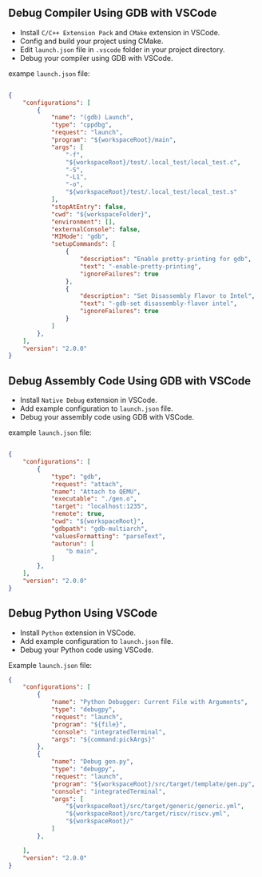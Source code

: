 
## Debug Compiler Using GDB with VSCode
- Install `C/C++ Extension Pack` and `CMake` extension in VSCode.
- Config and build your project using CMake.
- Edit `launch.json` file in `.vscode` folder in your project directory.
- Debug your compiler using GDB with VSCode.

exampe `launch.json` file:
```json

{
    "configurations": [
        {
            "name": "(gdb) Launch",
            "type": "cppdbg",
            "request": "launch",
            "program": "${workspaceRoot}/main",
            "args": [
                "-f",
                "${workspaceRoot}/test/.local_test/local_test.c",
                "-S",
                "-L1",
                "-o",
                "${workspaceRoot}/test/.local_test/local_test.s"
            ],
            "stopAtEntry": false,
            "cwd": "${workspaceFolder}",
            "environment": [],
            "externalConsole": false,
            "MIMode": "gdb",
            "setupCommands": [
                {
                    "description": "Enable pretty-printing for gdb",
                    "text": "-enable-pretty-printing",
                    "ignoreFailures": true
                },
                {
                    "description": "Set Disassembly Flavor to Intel",
                    "text": "-gdb-set disassembly-flavor intel",
                    "ignoreFailures": true
                }
            ]
        },
    ],
    "version": "2.0.0"
}
```

## Debug Assembly Code Using GDB with VSCode

- Install `Native Debug` extension in VSCode.
- Add example configuration to `launch.json` file.
- Debug your assembly code using GDB with VSCode.


example `launch.json` file:
```json

{
    "configurations": [
        {
            "type": "gdb",
            "request": "attach",
            "name": "Attach to QEMU",
            "executable": "./gen.o",
            "target": "localhost:1235",
            "remote": true,
            "cwd": "${workspaceRoot}",
            "gdbpath": "gdb-multiarch",
            "valuesFormatting": "parseText",
            "autorun": [
                "b main",
            ]
        },
    ],
    "version": "2.0.0"
}
```

## Debug Python Using VSCode

- Install `Python` extension in VSCode.
- Add example configuration to `launch.json` file.
- Debug your Python code using VSCode.

Example `launch.json` file:
```json
{
    "configurations": [
        {
            "name": "Python Debugger: Current File with Arguments",
            "type": "debugpy",
            "request": "launch",
            "program": "${file}",
            "console": "integratedTerminal",
            "args": "${command:pickArgs}"
        },
        {
            "name": "Debug gen.py",
            "type": "debugpy",
            "request": "launch",
            "program": "${workspaceRoot}/src/target/template/gen.py",
            "console": "integratedTerminal",
            "args": [
                "${workspaceRoot}/src/target/generic/generic.yml",
                "${workspaceRoot}/src/target/riscv/riscv.yml",
                "${workspaceRoot}/"
            ]
        },

    ],
    "version": "2.0.0"
}
```